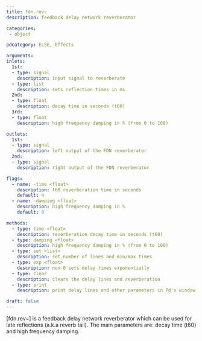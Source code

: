 ```yaml
---
title: fdn.rev~
description: feedback delay network reverberator

categories:
 - object

pdcategory: ELSE, Effects

arguments:
inlets:
  1st:
  - type: signal
    description: input signal to reverberate
  - type: list
    description: sets reflection times in ms
  2nd:
  - type: float
    description: decay time in seconds (t60)
  3rd:
  - type: float
    description: high frequency damping in % (from 0 to 100)

outlets:
  1st:
  - type: signal
    description: left output of the FDN reverberator
  2nd:
  - type: signal
    description: right output of the FDN reverberator

flags:
  - name: -time <float>
    description: t60 reverberation time in seconds
    default: 4
  - name: -damping <float>
    description: high frequency damping in %
    default: 0

methods:
  - type: time <float>
    description: reverberation decay time in seconds (t60)
  - type: damping <float>
    description: high frequency damping in % (from 0 to 100)
  - type: set <list>
    description: set number of lines and min/max times
  - type: exp <float>
    description: non-0 sets delay times exponentially
  - type: clear
    description: clears the delay lines and reverberation
  - type: print
    description: print delay lines and other parameters in Pd's window

draft: false
---
```


[fdn.rev~] is a feedback delay network reverberator which can be used for late reflections (a.k.a reverb tail). The main parameters are: decay time (t60) and high frequency damping.

